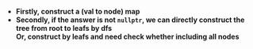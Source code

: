 * **Firstly, construct a (val to node) map**<br>
* **Secondly, if the answer is not `nullptr`, we can directly construct the tree from root to leafs by dfs**<br>
  **Or, construct by leafs and need check whether including all nodes**<br>